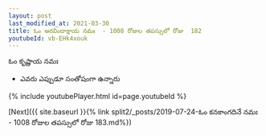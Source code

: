 ```yaml
---
layout: post
last_modified_at: 2021-03-30
title: ఓం అరవిందాక్షాయ నమః  - 1008 రోజుల తపస్సులో రోజు  182
youtubeId: vb-EHk4xouk
---
```

 
 
 ఓం కృష్ణాయ నమః  
 
 -  ఎవరు ఎప్పుడూ సంతోషంగా ఉన్నారు 
 
  
 
  
 
 
 
 
 
 


{% include youtubePlayer.html id=page.youtubeId %}
 
[Next]({{ site.baseurl }}{% link  split2/_posts/2019-07-24-ఓం కనకాంగదినే నమః  - 1008 రోజుల తపస్సులో రోజు  183.md%})
 
